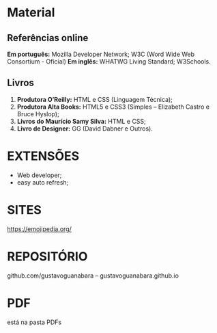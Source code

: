 # Material

## Referências online

**Em português:** Mozilla Developer Network; W3C (Word Wide Web Consortium - Oficial)
**Em inglês:** WHATWG Living Standard; W3Schools.

## Livros

1. **Produtora O’Reilly:** HTML e CSS (Linguagem Técnica);
2. **Produtora Alta Books:** HTML5 e CSS3 (Simples – Elizabeth Castro e Bruce Hyslop);
3. **Livros do Maurício Samy Silva:** HTML e CSS;
4. **Livro de Designer:** GG (David Dabner e Outros).

# EXTENSÕES 
- Web developer; 
- easy auto refresh;
 
# SITES
https://emojipedia.org/

# REPOSITÓRIO 
github.com/gustavoguanabara – gustavoguanabara.github.io

# PDF 
está na pasta PDFs
